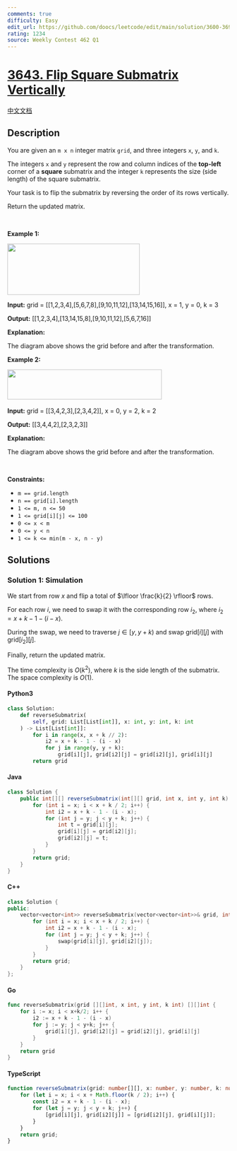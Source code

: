 ```yaml
---
comments: true
difficulty: Easy
edit_url: https://github.com/doocs/leetcode/edit/main/solution/3600-3699/3643.Flip%20Square%20Submatrix%20Vertically/README_EN.md
rating: 1234
source: Weekly Contest 462 Q1
---
```


<!-- problem:start -->

# [3643. Flip Square Submatrix Vertically](https://leetcode.com/problems/flip-square-submatrix-vertically)

[中文文档](/solution/3600-3699/3643.Flip%20Square%20Submatrix%20Vertically/README.md)

## Description

<!-- description:start -->

<p>You are given an <code>m x n</code> integer matrix <code>grid</code>, and three integers <code>x</code>, <code>y</code>, and <code>k</code>.</p>

<p>The integers <code>x</code> and <code>y</code> represent the row and column indices of the <strong>top-left</strong> corner of a <strong>square</strong> submatrix and the integer <code>k</code> represents the size (side length) of the square submatrix.</p>

<p>Your task is to flip the submatrix by reversing the order of its rows vertically.</p>

<p>Return the updated matrix.</p>

<p>&nbsp;</p>
<p><strong class="example">Example 1:</strong></p>
<img alt="" src="https://fastly.jsdelivr.net/gh/doocs/leetcode@main/solution/3600-3699/3643.Flip%20Square%20Submatrix%20Vertically/images/gridexmdrawio.png" style="width: 300px; height: 116px;" />
<div class="example-block">
<p><strong>Input:</strong> <span class="example-io">grid = </span>[[1,2,3,4],[5,6,7,8],[9,10,11,12],[13,14,15,16]]<span class="example-io">, x = 1, y = 0, k = 3</span></p>

<p><strong>Output:</strong> <span class="example-io">[[1,2,3,4],[13,14,15,8],[9,10,11,12],[5,6,7,16]]</span></p>

<p><strong>Explanation:</strong></p>

<p>The diagram above shows the grid before and after the transformation.</p>
</div>

<p><strong class="example">Example 2:</strong></p>
<img alt="" src="https://fastly.jsdelivr.net/gh/doocs/leetcode@main/solution/3600-3699/3643.Flip%20Square%20Submatrix%20Vertically/images/gridexm2drawio.png" style="width: 350px; height: 68px;" />​​​​​​​
<div class="example-block">
<p><strong>Input:</strong> <span class="example-io">grid = [[3,4,2,3],[2,3,4,2]], x = 0, y = 2, k = 2</span></p>

<p><strong>Output:</strong> <span class="example-io">[[3,4,4,2],[2,3,2,3]]</span></p>

<p><strong>Explanation:</strong></p>

<p>The diagram above shows the grid before and after the transformation.</p>
</div>

<p>&nbsp;</p>
<p><strong>Constraints:</strong></p>

<ul>
	<li><code>m == grid.length</code></li>
	<li><code>n == grid[i].length</code></li>
	<li><code>1 &lt;= m, n &lt;= 50</code></li>
	<li><code>1 &lt;= grid[i][j] &lt;= 100</code></li>
	<li><code>0 &lt;= x &lt; m</code></li>
	<li><code>0 &lt;= y &lt; n</code></li>
	<li><code>1 &lt;= k &lt;= min(m - x, n - y)</code></li>
</ul>

<!-- description:end -->

## Solutions

<!-- solution:start -->

### Solution 1: Simulation

We start from row $x$ and flip a total of $\lfloor \frac{k}{2} \rfloor$ rows.

For each row $i$, we need to swap it with the corresponding row $i_2$, where $i_2 = x + k - 1 - (i - x)$.

During the swap, we need to traverse $j \in [y, y + k)$ and swap $\text{grid}[i][j]$ with $\text{grid}[i_2][j]$.

Finally, return the updated matrix.

The time complexity is $O(k^2)$, where $k$ is the side length of the submatrix. The space complexity is $O(1)$.

<!-- tabs:start -->

#### Python3

```python
class Solution:
    def reverseSubmatrix(
        self, grid: List[List[int]], x: int, y: int, k: int
    ) -> List[List[int]]:
        for i in range(x, x + k // 2):
            i2 = x + k - 1 - (i - x)
            for j in range(y, y + k):
                grid[i][j], grid[i2][j] = grid[i2][j], grid[i][j]
        return grid
```

#### Java

```java
class Solution {
    public int[][] reverseSubmatrix(int[][] grid, int x, int y, int k) {
        for (int i = x; i < x + k / 2; i++) {
            int i2 = x + k - 1 - (i - x);
            for (int j = y; j < y + k; j++) {
                int t = grid[i][j];
                grid[i][j] = grid[i2][j];
                grid[i2][j] = t;
            }
        }
        return grid;
    }
}
```

#### C++

```cpp
class Solution {
public:
    vector<vector<int>> reverseSubmatrix(vector<vector<int>>& grid, int x, int y, int k) {
        for (int i = x; i < x + k / 2; i++) {
            int i2 = x + k - 1 - (i - x);
            for (int j = y; j < y + k; j++) {
                swap(grid[i][j], grid[i2][j]);
            }
        }
        return grid;
    }
};
```

#### Go

```go
func reverseSubmatrix(grid [][]int, x int, y int, k int) [][]int {
	for i := x; i < x+k/2; i++ {
		i2 := x + k - 1 - (i - x)
		for j := y; j < y+k; j++ {
			grid[i][j], grid[i2][j] = grid[i2][j], grid[i][j]
		}
	}
	return grid
}
```

#### TypeScript

```ts
function reverseSubmatrix(grid: number[][], x: number, y: number, k: number): number[][] {
    for (let i = x; i < x + Math.floor(k / 2); i++) {
        const i2 = x + k - 1 - (i - x);
        for (let j = y; j < y + k; j++) {
            [grid[i][j], grid[i2][j]] = [grid[i2][j], grid[i][j]];
        }
    }
    return grid;
}
```

<!-- tabs:end -->

<!-- solution:end -->

<!-- problem:end -->
